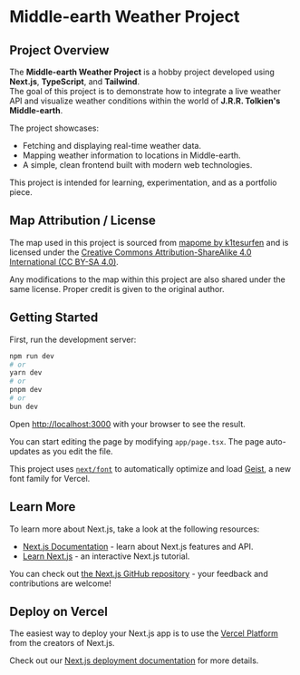 # Middle-earth Weather Project

## Project Overview

The **Middle-earth Weather Project** is a hobby project developed using **Next.js**, **TypeScript**, and **Tailwind**.  
The goal of this project is to demonstrate how to integrate a live weather API and visualize weather conditions within the world of **J.R.R. Tolkien's Middle-earth**.  

The project showcases:  
- Fetching and displaying real-time weather data.  
- Mapping weather information to locations in Middle-earth.  
- A simple, clean frontend built with modern web technologies.  

This project is intended for learning, experimentation, and as a portfolio piece.

## Map Attribution / License

The map used in this project is sourced from [mapome by k1tesurfen](https://github.com/k1tesurfen/mapome) and is licensed under the [Creative Commons Attribution-ShareAlike 4.0 International (CC BY-SA 4.0)](https://creativecommons.org/licenses/by-sa/4.0/).  

Any modifications to the map within this project are also shared under the same license. Proper credit is given to the original author.

## Getting Started

First, run the development server:

```bash
npm run dev
# or
yarn dev
# or
pnpm dev
# or
bun dev
```

Open [http://localhost:3000](http://localhost:3000) with your browser to see the result.

You can start editing the page by modifying `app/page.tsx`. The page auto-updates as you edit the file.

This project uses [`next/font`](https://nextjs.org/docs/app/building-your-application/optimizing/fonts) to automatically optimize and load [Geist](https://vercel.com/font), a new font family for Vercel.

## Learn More

To learn more about Next.js, take a look at the following resources:

- [Next.js Documentation](https://nextjs.org/docs) - learn about Next.js features and API.
- [Learn Next.js](https://nextjs.org/learn) - an interactive Next.js tutorial.

You can check out [the Next.js GitHub repository](https://github.com/vercel/next.js) - your feedback and contributions are welcome!

## Deploy on Vercel

The easiest way to deploy your Next.js app is to use the [Vercel Platform](https://vercel.com/new?utm_medium=default-template&filter=next.js&utm_source=create-next-app&utm_campaign=create-next-app-readme) from the creators of Next.js.

Check out our [Next.js deployment documentation](https://nextjs.org/docs/app/building-your-application/deploying) for more details.
